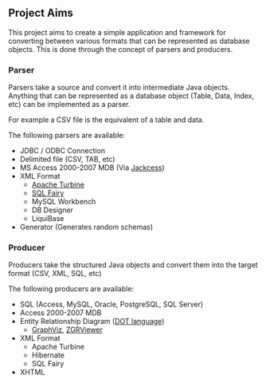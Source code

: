 ## Project Aims ##
This project aims to create a simple application and framework for converting between various formats that can be represented as database objects. This is done through the concept of parsers and producers.

### Parser ###
Parsers take a source and convert it into intermediate Java objects. Anything that can be represented as a database object (Table, Data, Index, etc) can be implemented as a parser.

For example a CSV file is the equivalent of a table and data.

The following parsers are available:

  * JDBC / ODBC Connection
  * Delimited file (CSV, TAB, etc)
  * MS Access 2000-2007 MDB (Via [Jackcess](http://jackcess.sourceforge.net))
  * XML Format
    * [Apache Turbine](http://turbine.apache.org)
    * [SQL Fairy](http://sqlfairy.sourceforge.net)
    * MySQL Workbench
    * DB Designer
    * LiquiBase
  * Generator (Generates random schemas)

### Producer ###
Producers take the structured Java objects and convert them into the target format (CSV, XML, SQL, etc)

The following producers are available:

  * SQL (Access, MySQL, Oracle, PostgreSQL, SQL Server)
  * Access 2000-2007 MDB
  * Entity Relationship Diagram ([DOT language](http://en.wikipedia.org/wiki/DOT_language))
    * [GraphViz](http://www.graphviz.org), [ZGRViewer](http://zvtm.sourceforge.net/zgrviewer.html)
  * XML Format
    * Apache Turbine
    * Hibernate
    * SQL Fairy
  * XHTML